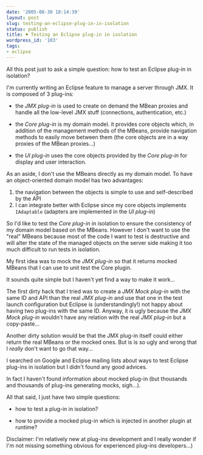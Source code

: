 ```yaml
---
date: '2005-08-30 18:14:39'
layout: post
slug: testing-an-eclipse-plug-in-in-isolation
status: publish
title: ⚑ Testing an Eclipse plug-in in isolation
wordpress_id: '103'
tags:
- eclipse
---
```


All this post just to ask a simple question: how to test an Eclipse plug-in in isolation?




I'm currently writing an Eclipse feature to manage a server through JMX.
It is composed of 3 plug-ins:






  * the _JMX plug-in_ is used to create on demand the MBean proxies and handle all the low-level JMX stuff (connections, authentication, etc.)


  * the _Core plug-in_ is my domain model. it provides core objects which, in addition of the management methods of the MBeans, provide navigation methods to easily move between them (the core objects are in a way proxies of the MBean proxies...)


  * the _UI plug-in_ uses the core objects provided by the _Core plug-in_ for display and user interaction.




As an aside, I don't use the MBeans directly as my domain model. To have an object-oriented domain model has two advantages:


1. the navigation between the objects is simple to use and self-described by the API
2. I can integrate better with Eclipse since my core objects implements `IAdaptable` (adapters are implemented in the _UI plug-in_)



So I'd like to test the _Core plug-in_ in isolation to ensure the consistency of my domain model based on the MBeans. However I don't want to use the "real" MBeans because most of the code I want to test is destructive and will alter the state of the managed objects on the server side making it too much difficult to run tests in isolation.





My first idea was to mock the _JMX plug-in_ so that it returns mocked MBeans that I can use to unit test the Core plugin.  

It sounds quite simple but I haven't yet find a way to make it work...





The first dirty hack that I tried was to create a _JMX Mock plug-in_ with the same ID and API than the real _JMX plug-in_ and use that one in the test launch configuration but Eclipse is (understandingly!) not happy about having two plug-ins with the same ID. Anyway, it is ugly because the _JMX Mock plug-in_ wouldn't have any relation with the real _JMX plug-in_ but a copy-paste...




Another dirty solution would be that the JMX plug-in itself could either return the real MBeans or the mocked ones. But is is so ugly and wrong that I _really_ don't want to go that way...




I searched on Google and Eclipse mailing lists about ways to test Eclipse plug-ins in isolation but I didn't found any good advices.  

In fact I haven't found information about mocked plug-in (but thousands and thousands of plug-ins generating mocks, sigh...).




All that said, I just have two simple questions:






  * how to test a plug-in in isolation?


  * how to provide a mocked plug-in which is injected in another plugin at runtime?




Disclaimer: I'm relatively new at plug-ins development and I really  wonder if I'm not missing something obvious for experienced plug-ins developers...)




